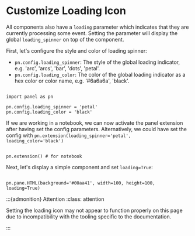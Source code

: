 # Customize Loading Icon

All components also have a `loading` parameter which indicates that they are currently processing some event. Setting the parameter will display the global `loading_spinner` on top of the component.

First, let's configure the style and color of loading spinner:

* `pn.config.loading_spinner`: The style of the global loading indicator, e.g. 'arc', 'arcs', 'bar', 'dots', 'petal'.
* `pn.config.loading_color`: The color of the global loading indicator as a hex color or color name, e.g. '#6a6a6a', 'black'.

```{pyodide}

import panel as pn

pn.config.loading_spinner = 'petal'
pn.config.loading_color = 'black'

```

If we are working in a notebook, we can now activate the panel extension after having set the config parameters. Alternatively, we could have set the config with `pn.extension(loading_spinner='petal', loading_color='black')`

```{pyodide}

pn.extension() # for notebook

```

Next, let's display a simple component and set `loading=True`:

```{pyodide}

pn.pane.HTML(background='#00aa41', width=100, height=100, loading=True)

```

:::{admonition} Attention
:class: attention

Setting the loading icon may not appear to function properly on this page due to incompatibility with the tooling specific to the documentation.

:::
